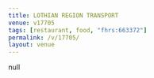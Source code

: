 ```yaml
---
title: LOTHIAN REGION TRANSPORT
venue: v17705
tags: [restaurant, food, "fhrs:663372"]
permalink: /v/17705/
layout: venue
---
```

null